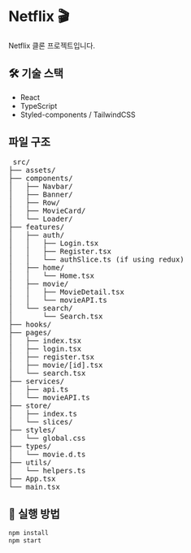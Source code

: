 # Netflix 🎬

Netflix 클론 프로젝트입니다. 

## 🛠 기술 스택
- React
- TypeScript
- Styled-components / TailwindCSS
 
 ## 파일 구조
 <pre>
 src/
├── assets/            
├── components/        
│   ├── Navbar/
│   ├── Banner/
│   ├── Row/
│   ├── MovieCard/
│   └── Loader/
├── features/          
│   ├── auth/           
│   │   ├── Login.tsx
│   │   ├── Register.tsx
│   │   └── authSlice.ts (if using redux)
│   ├── home/         
│   │   └── Home.tsx
│   ├── movie/        
│   │   ├── MovieDetail.tsx
│   │   └── movieAPI.ts
│   └── search/       
│       └── Search.tsx
├── hooks/            
├── pages/            
│   ├── index.tsx     
│   ├── login.tsx
│   ├── register.tsx
│   ├── movie/[id].tsx
│   └── search.tsx
├── services/        
│   ├── api.ts
│   └── movieAPI.ts
├── store/           
│   ├── index.ts
│   └── slices/
├── styles/          
│   └── global.css
├── types/          
│   └── movie.d.ts
├── utils/          
│   └── helpers.ts
├── App.tsx
└── main.tsx        
</pre>

## 🚀 실행 방법

```bash
npm install
npm start
